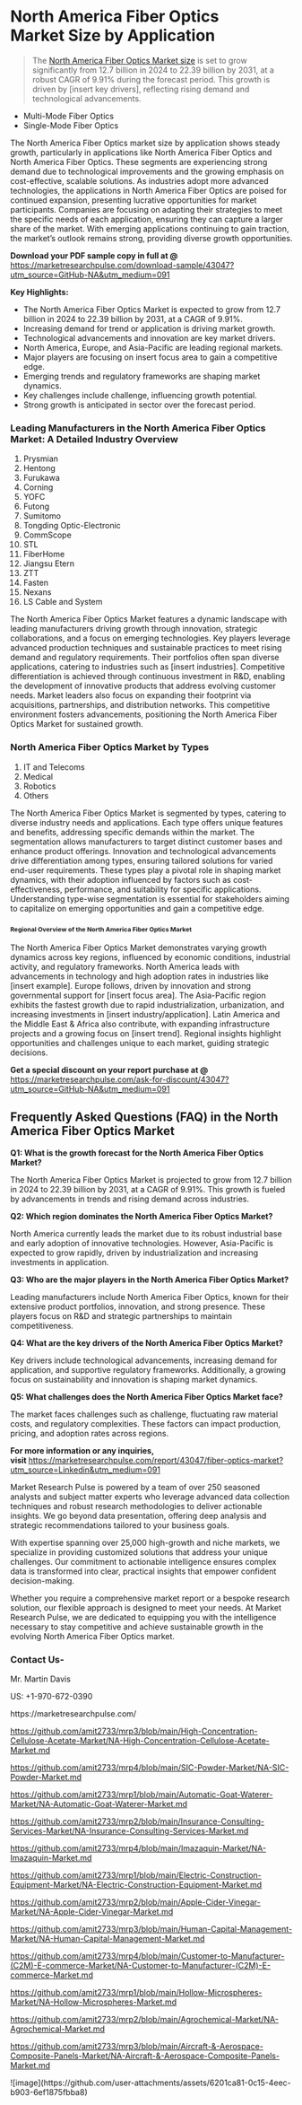 <h1>North America Fiber Optics Market&nbsp;Size by Application</h1><blockquote><p>The <a href="https://marketresearchpulse.com/download-sample/43047?utm_source=GitHub-NA&amp;utm_medium=091">North America Fiber Optics Market size</a> is set to grow significantly from 12.7 billion in 2024 to 22.39 billion by 2031, at a robust CAGR of 9.91% during the forecast period. This growth is driven by [insert key drivers], reflecting rising demand and technological advancements.</p></blockquote><ul><li>Multi-Mode Fiber Optics<li> Single-Mode Fiber Optics</li></ul><p>The North America Fiber Optics market size by application shows steady growth, particularly in applications like North America Fiber Optics and North America Fiber Optics. These segments are experiencing strong demand due to technological improvements and the growing emphasis on cost-effective, scalable solutions. As industries adopt more advanced technologies, the applications in North America Fiber Optics are poised for continued expansion, presenting lucrative opportunities for market participants. Companies are focusing on adapting their strategies to meet the specific needs of each application, ensuring they can capture a larger share of the market. With emerging applications continuing to gain traction, the market’s outlook remains strong, providing diverse growth opportunities.</p><p><strong>Download your PDF sample copy in full at @ </strong><a href="https://marketresearchpulse.com/download-sample/43047?utm_source=GitHub-NA&amp;utm_medium=091">https://marketresearchpulse.com/download-sample/43047?utm_source=GitHub-NA&amp;utm_medium=091</a></p><p><strong>Key Highlights: </strong></p><ul><li>The North America Fiber Optics Market is expected to grow from 12.7 billion in 2024 to 22.39 billion by 2031, at a CAGR of 9.91%.</li><li>Increasing demand for trend or application is driving market growth.</li><li>Technological advancements and innovation are key market drivers.</li><li>North America, Europe, and Asia-Pacific are leading regional markets.</li><li>Major players are focusing on insert focus area to gain a competitive edge.</li><li>Emerging trends and regulatory frameworks are shaping market dynamics.</li><li>Key challenges include challenge, influencing growth potential.</li><li>Strong growth is anticipated in sector over the forecast period.</li></ul><h3>Leading Manufacturers in the North America Fiber Optics Market: A Detailed Industry Overview</h3><ol><li>Prysmian</li><li>Hentong</li><li>Furukawa</li><li>Corning</li><li>YOFC</li><li>Futong</li><li>Sumitomo</li><li>Tongding Optic-Electronic</li><li>CommScope</li><li>STL</li><li>FiberHome</li><li>Jiangsu Etern</li><li>ZTT</li><li>Fasten</li><li>Nexans</li><li>LS Cable and System</li></ol><div class="flex max-w-full flex-col flex-grow"><div class="min-h-8 text-message flex w-full flex-col items-end gap-2 whitespace-normal break-words [.text-message+&amp;]:mt-5" dir="auto" data-message-author-role="assistant" data-message-id="fd8432e4-4910-450d-b182-61b7bfb0a01f" data-message-model-slug="gpt-4o"><div class="flex w-full flex-col gap-1 empty:hidden first:pt-[3px]"><div class="markdown prose w-full break-words dark:prose-invert light"><p>The North America Fiber Optics Market features a dynamic landscape with leading manufacturers driving growth through innovation, strategic collaborations, and a focus on emerging technologies. Key players leverage advanced production techniques and sustainable practices to meet rising demand and regulatory requirements. Their portfolios often span diverse applications, catering to industries such as [insert industries]. Competitive differentiation is achieved through continuous investment in R&amp;D, enabling the development of innovative products that address evolving customer needs. Market leaders also focus on expanding their footprint via acquisitions, partnerships, and distribution networks. This competitive environment fosters advancements, positioning the North America Fiber Optics Market for sustained growth.</p></div></div></div></div><h3>North America Fiber Optics Market by Types</h3><ol><li>IT and Telecoms<li> Medical<li> Robotics<li> Others</li></ol><div class="flex max-w-full flex-col flex-grow"><div class="min-h-8 text-message flex w-full flex-col items-end gap-2 whitespace-normal break-words [.text-message+&amp;]:mt-5" dir="auto" data-message-author-role="assistant" data-message-id="084470be-0bb7-4664-bddf-5156b4f41249" data-message-model-slug="gpt-4o-mini"><div class="flex w-full flex-col gap-1 empty:hidden first:pt-[3px]"><div class="markdown prose w-full break-words dark:prose-invert light"><p>The North America Fiber Optics Market is segmented by types, catering to diverse industry needs and applications. Each type offers unique features and benefits, addressing specific demands within the market. The segmentation allows manufacturers to target distinct customer bases and enhance product offerings. Innovation and technological advancements drive differentiation among types, ensuring tailored solutions for varied end-user requirements. These types play a pivotal role in shaping market dynamics, with their adoption influenced by factors such as cost-effectiveness, performance, and suitability for specific applications. Understanding type-wise segmentation is essential for stakeholders aiming to capitalize on emerging opportunities and gain a competitive edge.</p></div></div></div></div><h3><span style="font-size: 11px;">Regional Overview of the North America Fiber Optics Market</span></h3><div class="flex max-w-full flex-col flex-grow"><div class="min-h-8 text-message flex w-full flex-col items-end gap-2 whitespace-normal break-words [.text-message+&amp;]:mt-5" dir="auto" data-message-author-role="assistant" data-message-id="e9038762-ce64-4e30-91c9-9bd413514231" data-message-model-slug="gpt-4o-mini"><div class="flex w-full flex-col gap-1 empty:hidden first:pt-[3px]"><div class="markdown prose w-full break-words dark:prose-invert light"><p>The North America Fiber Optics Market demonstrates varying growth dynamics across key regions, influenced by economic conditions, industrial activity, and regulatory frameworks. North America leads with advancements in technology and high adoption rates in industries like [insert example]. Europe follows, driven by innovation and strong governmental support for [insert focus area]. The Asia-Pacific region exhibits the fastest growth due to rapid industrialization, urbanization, and increasing investments in [insert industry/application]. Latin America and the Middle East &amp; Africa also contribute, with expanding infrastructure projects and a growing focus on [insert trend]. Regional insights highlight opportunities and challenges unique to each market, guiding strategic decisions.</p></div></div></div></div><p><strong>Get a special discount on your report purchase at @ </strong><a href="https://marketresearchpulse.com/ask-for-discount/43047?utm_source=GitHub-NA&amp;utm_medium=091">https://marketresearchpulse.com/ask-for-discount/43047?utm_source=GitHub-NA&amp;utm_medium=091</a></p><h2>Frequently Asked Questions (FAQ) in the North America Fiber Optics Market</h2><p><strong>Q1: What is the growth forecast for the North America Fiber Optics Market?</strong></p><p>The North America Fiber Optics Market is projected to grow from 12.7 billion in 2024 to 22.39 billion by 2031, at a CAGR of 9.91%. This growth is fueled by advancements in trends and rising demand across industries.</p><p><strong>Q2: Which region dominates the North America Fiber Optics Market?</strong></p><p>North America currently leads the market due to its robust industrial base and early adoption of innovative technologies. However, Asia-Pacific is expected to grow rapidly, driven by industrialization and increasing investments in application.</p><p><strong>Q3: Who are the major players in the North America Fiber Optics Market?</strong></p><p>Leading manufacturers include North America Fiber Optics, known for their extensive product portfolios, innovation, and strong presence. These players focus on R&amp;D and strategic partnerships to maintain competitiveness.</p><p><strong>Q4: What are the key drivers of the North America Fiber Optics Market?</strong></p><p>Key drivers include technological advancements, increasing demand for application, and supportive regulatory frameworks. Additionally, a growing focus on sustainability and innovation is shaping market dynamics.</p><p><strong>Q5: What challenges does the North America Fiber Optics Market face?</strong></p><p>The market faces challenges such as challenge, fluctuating raw material costs, and regulatory complexities. These factors can impact production, pricing, and adoption rates across regions.</p><p><strong>For more information or any inquiries, visit&nbsp;</strong><a href="https://marketresearchpulse.com/report/43047/fiber-optics-market?utm_source=Linkedin&utm_medium=091">https://marketresearchpulse.com/report/43047/fiber-optics-market?utm_source=Linkedin&utm_medium=091</a></p><p>Market Research Pulse is powered by a team of over 250 seasoned analysts and subject matter experts who leverage advanced data collection techniques and robust research methodologies to deliver actionable insights. We go beyond data presentation, offering deep analysis and strategic recommendations tailored to your business goals.</p><p>With expertise spanning over 25,000 high-growth and niche markets, we specialize in providing customized solutions that address your unique challenges. Our commitment to actionable intelligence ensures complex data is transformed into clear, practical insights that empower confident decision-making.</p><p>Whether you require a comprehensive market report or a bespoke research solution, our flexible approach is designed to meet your needs. At Market Research Pulse, we are dedicated to equipping you with the intelligence necessary to stay competitive and achieve sustainable growth in the evolving North America Fiber Optics market.</p><h3><strong>Contact Us-</strong></h3><p>Mr. Martin Davis</p><p>US: +1-970-672-0390</p><p>https://marketresearchpulse.com/</p><p><a href="https://github.com/amit2733/mrp3/blob/main/High-Concentration-Cellulose-Acetate-Market/NA-High-Concentration-Cellulose-Acetate-Market.md">https://github.com/amit2733/mrp3/blob/main/High-Concentration-Cellulose-Acetate-Market/NA-High-Concentration-Cellulose-Acetate-Market.md</a></p><p><a href="https://github.com/amit2733/mrp4/blob/main/SIC-Powder-Market/NA-SIC-Powder-Market.md">https://github.com/amit2733/mrp4/blob/main/SIC-Powder-Market/NA-SIC-Powder-Market.md</a></p><p><a href="https://github.com/amit2733/mrp1/blob/main/Automatic-Goat-Waterer-Market/NA-Automatic-Goat-Waterer-Market.md">https://github.com/amit2733/mrp1/blob/main/Automatic-Goat-Waterer-Market/NA-Automatic-Goat-Waterer-Market.md</a></p><p><a href="https://github.com/amit2733/mrp2/blob/main/Insurance-Consulting-Services-Market/NA-Insurance-Consulting-Services-Market.md">https://github.com/amit2733/mrp2/blob/main/Insurance-Consulting-Services-Market/NA-Insurance-Consulting-Services-Market.md</a></p><p><a href="https://github.com/amit2733/mrp4/blob/main/Imazaquin-Market/NA-Imazaquin-Market.md">https://github.com/amit2733/mrp4/blob/main/Imazaquin-Market/NA-Imazaquin-Market.md</a></p><p><a href="https://github.com/amit2733/mrp1/blob/main/Electric-Construction-Equipment-Market/NA-Electric-Construction-Equipment-Market.md">https://github.com/amit2733/mrp1/blob/main/Electric-Construction-Equipment-Market/NA-Electric-Construction-Equipment-Market.md</a></p><p><a href="https://github.com/amit2733/mrp2/blob/main/Apple-Cider-Vinegar-Market/NA-Apple-Cider-Vinegar-Market.md">https://github.com/amit2733/mrp2/blob/main/Apple-Cider-Vinegar-Market/NA-Apple-Cider-Vinegar-Market.md</a></p><p><a href="https://github.com/amit2733/mrp3/blob/main/Human-Capital-Management-Market/NA-Human-Capital-Management-Market.md">https://github.com/amit2733/mrp3/blob/main/Human-Capital-Management-Market/NA-Human-Capital-Management-Market.md</a></p><p><a href="https://github.com/amit2733/mrp4/blob/main/Customer-to-Manufacturer-(C2M)-E-commerce-Market/NA-Customer-to-Manufacturer-(C2M)-E-commerce-Market.md">https://github.com/amit2733/mrp4/blob/main/Customer-to-Manufacturer-(C2M)-E-commerce-Market/NA-Customer-to-Manufacturer-(C2M)-E-commerce-Market.md</a></p><p><a href="https://github.com/amit2733/mrp1/blob/main/Hollow-Microspheres-Market/NA-Hollow-Microspheres-Market.md">https://github.com/amit2733/mrp1/blob/main/Hollow-Microspheres-Market/NA-Hollow-Microspheres-Market.md</a></p><p><a href="https://github.com/amit2733/mrp2/blob/main/Agrochemical-Market/NA-Agrochemical-Market.md">https://github.com/amit2733/mrp2/blob/main/Agrochemical-Market/NA-Agrochemical-Market.md</a></p><p><a href="https://github.com/amit2733/mrp3/blob/main/Aircraft-&-Aerospace-Composite-Panels-Market/NA-Aircraft-&-Aerospace-Composite-Panels-Market.md">https://github.com/amit2733/mrp3/blob/main/Aircraft-&-Aerospace-Composite-Panels-Market/NA-Aircraft-&-Aerospace-Composite-Panels-Market.md</a></p>
![image](https://github.com/user-attachments/assets/6201ca81-0c15-4eec-b903-6ef1875fbba8)
